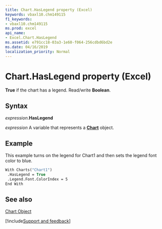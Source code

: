 ```yaml
---
title: Chart.HasLegend property (Excel)
keywords: vbaxl10.chm149115
f1_keywords:
- vbaxl10.chm149115
ms.prod: excel
api_name:
- Excel.Chart.HasLegend
ms.assetid: e791cc18-03a3-1e60-f064-256cdbd6bd2e
ms.date: 04/16/2019
localization_priority: Normal
---
```



# Chart.HasLegend property (Excel)

 **True** if the chart has a legend. Read/write **Boolean**.


## Syntax

_expression_.**HasLegend**

_expression_ A variable that represents a **[Chart](Excel.Chart(object).md)** object.


## Example

This example turns on the legend for Chart1 and then sets the legend font color to blue.


```vb
With Charts("Chart1") 
 .HasLegend = True 
 .Legend.Font.ColorIndex = 5 
End With
```


## See also


[Chart Object](Excel.Chart(object).md)

[!include[Support and feedback](~/includes/feedback-boilerplate.md)]